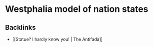 # Westphalia model of nation states



## Backlinks

-   [[Statue? I hardly know you! | The Antifada]]
